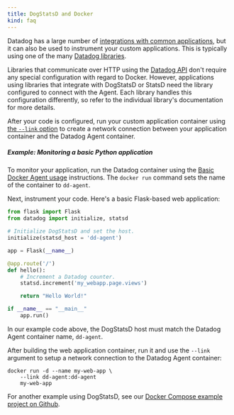 ```yaml
---
title: DogStatsD and Docker
kind: faq
---
```


Datadog has a large number of [integrations with common applications][1], but it can also be used to instrument your custom applications. This is typically using one of the many [Datadog libraries][2].

Libraries that communicate over HTTP using the [Datadog API][3] don't require any special configuration with regard to Docker. However, applications using libraries that integrate with DogStatsD or StatsD need the library configured to connect with the Agent. Each library handles this configuration differently, so refer to the individual library's documentation for more details.

After your code is configured, run your custom application container using [the `--link` option][4] to create a network connection between your application container and the Datadog Agent container.

##### Example: Monitoring a basic Python application

To monitor your application, run the Datadog container using the [Basic Docker Agent usage][5] instructions. The `docker run` command sets the name of the container to `dd-agent`.

Next, instrument your code. Here's a basic Flask-based web application:

```python
from flask import Flask
from datadog import initialize, statsd

# Initialize DogStatsD and set the host.
initialize(statsd_host = 'dd-agent')

app = Flask(__name__)

@app.route('/')
def hello():
    # Increment a Datadog counter.
    statsd.increment('my_webapp.page.views')

    return "Hello World!"

if __name__ == "__main__"
    app.run()
```

In our example code above, the DogStatsD host must match the Datadog Agent container name, `dd-agent`.

After building the web application container, run it and use the `--link` argument to setup a network connection to the Datadog Agent container:

```
docker run -d --name my-web-app \
    --link dd-agent:dd-agent
    my-web-app
```

For another example using DogStatsD, see our [Docker Compose example project on Github][6].

[1]: /integrations
[2]: /developers/libraries
[3]: /api
[4]: https://docs.docker.com/engine/reference/run/#expose-incoming-ports
[5]: /agent/basic_agent_usage/docker/#how-to-run-it
[6]: https://github.com/DataDog/docker-compose-example
